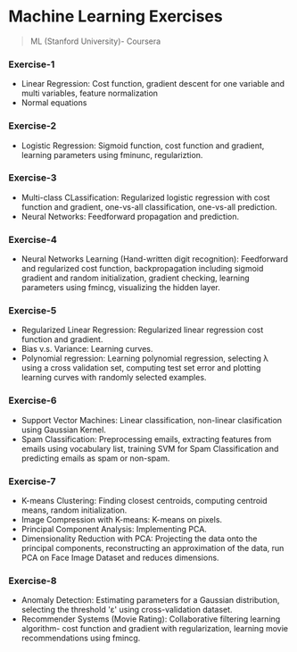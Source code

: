 # Machine Learning Exercises #
>ML (Stanford University)- Coursera

### Exercise-1 ###
* Linear Regression: Cost function, gradient descent for one variable and multi variables, feature normalization
* Normal equations

### Exercise-2 ###
* Logistic Regression: Sigmoid function, cost function and gradient, learning parameters using fminunc, regulariztion.

### Exercise-3 ###
* Multi-class CLassification: Regularized logistic regression with cost function and gradient, one-vs-all classification, one-vs-all prediction.
* Neural Networks: Feedforward propagation and prediction.

### Exercise-4 ###
* Neural Networks Learning (Hand-written digit recognition): Feedforward and regularized cost function, backpropagation including sigmoid gradient and random initialization, gradient checking, learning parameters using fmincg, visualizing the hidden layer.

### Exercise-5 ###
* Regularized Linear Regression: Regularized linear regression cost function and gradient.
* Bias v.s. Variance: Learning curves.
* Polynomial regression: Learning polynomial regression, selecting λ using a cross validation set, computing test set error and plotting learning
curves with randomly selected examples.

### Exercise-6 ###
* Support Vector Machines: Linear classification, non-linear clasification using Gaussian Kernel.
* Spam Classification: Preprocessing emails, extracting features from emails using vocabulary list, training SVM for Spam Classification and predicting emails as spam or non-spam. 

### Exercise-7 ###
* K-means Clustering: Finding closest centroids, computing centroid means, random initialization.
* Image Compression with K-means: K-means on pixels.
* Principal Component Analysis: Implementing PCA.
* Dimensionality Reduction with PCA: Projecting the data onto the principal components, reconstructing an approximation of the data, run PCA on Face Image Dataset and reduces dimensions.

### Exercise-8 ###
* Anomaly Detection: Estimating parameters for a Gaussian distribution, selecting the threshold 'ε' using cross-validation dataset.
* Recommender Systems (Movie Rating): Collaborative filtering learning algorithm- cost function and gradient with regularization, learning movie recommendations using fmincg.
